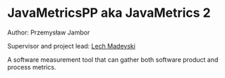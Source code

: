 # JavaMetricsPP aka JavaMetrics 2

Author: Przemysław Jambor

Supervisor and project lead: [Lech Madeyski](https://madeyski.e-informatyka.pl/)

A software measurement tool that can gather both software product and process metrics.
